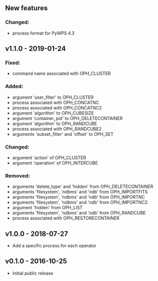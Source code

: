 
## New features

### Changed:

- process format for PyWPS 4.3

## v1.1.0 - 2019-01-24

### Fixed:

- command name associated with OPH_CLUSTER

### Added:

- argument 'user_filter' to OPH_CLUSTER
- process associated with OPH_CONCATNC
- process associated with OPH_CONCATNC2
- argument 'algorithm' to OPH_CUBESIZE
- argument 'container_pid' to OPH_DELETECONTAINER
- argument 'algorithm' to OPH_RANDCUBE
- process associated with OPH_RANDCUBE2
- arguments 'subset_filter' and 'offset' to OPH_SET

### Changed:

- argument 'action' of OPH_CLUSTER
- argument 'operation' of OPH_INTERCUBE

### Removed:

- arguments 'delete_type' and 'hidden' from OPH_DELETECONTAINER
- arguments 'filesystem', 'ndbms' and 'ndb' from OPH_IMPORTFITS
- arguments 'filesystem', 'ndbms' and 'ndb' from OPH_IMPORTNC
- arguments 'filesystem', 'ndbms' and 'ndb' from OPH_IMPORTNC2
- argument 'hidden' from OPH_LIST
- arguments 'filesystem', 'ndbms' and 'ndb' from OPH_RANDCUBE
- process associated with OPH_RESTORECONTAINER

## v1.0.0 - 2018-07-27

- Add a specific process for each operator

## v0.1.0 - 2016-10-25

- Initial public release

